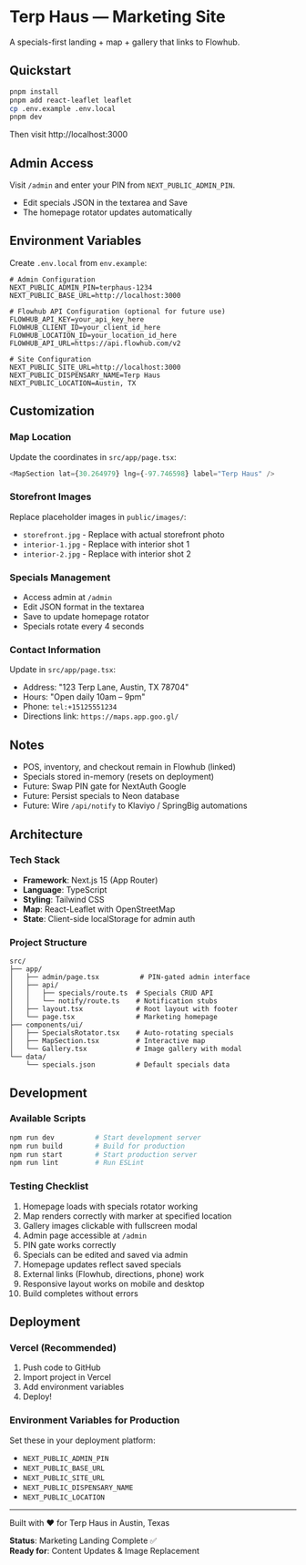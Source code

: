 # Terp Haus — Marketing Site

A specials-first landing + map + gallery that links to Flowhub.

## Quickstart

```bash
pnpm install
pnpm add react-leaflet leaflet
cp .env.example .env.local
pnpm dev
```

Then visit http://localhost:3000

## Admin Access

Visit `/admin` and enter your PIN from `NEXT_PUBLIC_ADMIN_PIN`.

- Edit specials JSON in the textarea and Save
- The homepage rotator updates automatically

## Environment Variables

Create `.env.local` from `env.example`:

```env
# Admin Configuration
NEXT_PUBLIC_ADMIN_PIN=terphaus-1234
NEXT_PUBLIC_BASE_URL=http://localhost:3000

# Flowhub API Configuration (optional for future use)
FLOWHUB_API_KEY=your_api_key_here
FLOWHUB_CLIENT_ID=your_client_id_here
FLOWHUB_LOCATION_ID=your_location_id_here
FLOWHUB_API_URL=https://api.flowhub.com/v2

# Site Configuration
NEXT_PUBLIC_SITE_URL=http://localhost:3000
NEXT_PUBLIC_DISPENSARY_NAME=Terp Haus
NEXT_PUBLIC_LOCATION=Austin, TX
```

## Customization

### Map Location
Update the coordinates in `src/app/page.tsx`:
```typescript
<MapSection lat={30.264979} lng={-97.746598} label="Terp Haus" />
```

### Storefront Images
Replace placeholder images in `public/images/`:
- `storefront.jpg` - Replace with actual storefront photo
- `interior-1.jpg` - Replace with interior shot 1  
- `interior-2.jpg` - Replace with interior shot 2

### Specials Management
- Access admin at `/admin`
- Edit JSON format in the textarea
- Save to update homepage rotator
- Specials rotate every 4 seconds

### Contact Information
Update in `src/app/page.tsx`:
- Address: "123 Terp Lane, Austin, TX 78704"
- Hours: "Open daily 10am – 9pm"
- Phone: `tel:+15125551234`
- Directions link: `https://maps.app.goo.gl/`

## Notes

- POS, inventory, and checkout remain in Flowhub (linked)
- Specials stored in-memory (resets on deployment)
- Future: Swap PIN gate for NextAuth Google
- Future: Persist specials to Neon database
- Future: Wire `/api/notify` to Klaviyo / SpringBig automations

## Architecture

### Tech Stack
- **Framework**: Next.js 15 (App Router)
- **Language**: TypeScript
- **Styling**: Tailwind CSS
- **Map**: React-Leaflet with OpenStreetMap
- **State**: Client-side localStorage for admin auth

### Project Structure
```
src/
├── app/
│   ├── admin/page.tsx          # PIN-gated admin interface
│   ├── api/
│   │   ├── specials/route.ts  # Specials CRUD API
│   │   └── notify/route.ts    # Notification stubs
│   ├── layout.tsx             # Root layout with footer
│   └── page.tsx               # Marketing homepage
├── components/ui/
│   ├── SpecialsRotator.tsx    # Auto-rotating specials
│   ├── MapSection.tsx         # Interactive map
│   └── Gallery.tsx            # Image gallery with modal
└── data/
    └── specials.json          # Default specials data
```

## Development

### Available Scripts
```bash
npm run dev          # Start development server
npm run build        # Build for production
npm run start        # Start production server
npm run lint         # Run ESLint
```

### Testing Checklist
1. Homepage loads with specials rotator working
2. Map renders correctly with marker at specified location
3. Gallery images clickable with fullscreen modal
4. Admin page accessible at `/admin`
5. PIN gate works correctly
6. Specials can be edited and saved via admin
7. Homepage updates reflect saved specials
8. External links (Flowhub, directions, phone) work
9. Responsive layout works on mobile and desktop
10. Build completes without errors

## Deployment

### Vercel (Recommended)
1. Push code to GitHub
2. Import project in Vercel
3. Add environment variables
4. Deploy!

### Environment Variables for Production
Set these in your deployment platform:
- `NEXT_PUBLIC_ADMIN_PIN`
- `NEXT_PUBLIC_BASE_URL`
- `NEXT_PUBLIC_SITE_URL`
- `NEXT_PUBLIC_DISPENSARY_NAME`
- `NEXT_PUBLIC_LOCATION`

---

Built with ❤️ for Terp Haus in Austin, Texas

**Status**: Marketing Landing Complete ✅  
**Ready for**: Content Updates & Image Replacement